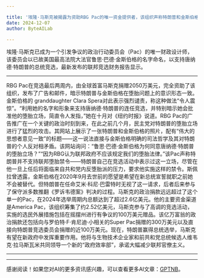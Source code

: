 ```yaml
---

title: '埃隆·马斯克被揭露为资助RBG Pac的唯一资金提供者，该组织声称特朗普和金斯伯格在堕胎问题上保持一致'
date: 2024-12-07
author: ByteAILab

---
```


埃隆·马斯克已成为一个引发争议的政治行动委员会（Pac）的唯一财政设计师，该委员会以已故美国最高法院大法官鲁思·巴德·金斯伯格的名字命名，以支持唐纳德·特朗普的总统竞选，最新发布的联邦竞选财务报告显示。

---
RBG Pac在竞选最后两周内，由全球首富马斯克捐赠2050万美元，完全资助了该组织，发布了广告和邮件，暗示特朗普与金斯伯格在堕胎问题上的意识形态一致。金斯伯格的 granddaughter Clara Spera对此表示强烈谴责，称这种做法“令人震惊”。“利用她的名字和形象来支持唐纳德·特朗普的连任竞选，并特别暗示她会批准他的堕胎立场，简直令人发指，”她在十月对《纽约时报》说道。RBG Pac的广告推广在一个关键的政治时刻到来，在此之前几个月，民主党对特朗普的堕胎立场进行了猛烈的攻击。其网站上展示了一张特朗普和金斯伯格的照片，配有“伟大的思想者意见一致”的标题——这一说法直接与金斯伯格明确的司法哲学及其对特朗普的个人反对相矛盾。该网站询问：“鲁思·巴德·金斯伯格为何同意唐纳德·特朗普的堕胎立场？”“因为RBG认为联邦政府不应该规定我们的堕胎法律。”该Pac声称特朗普并不支持联邦堕胎禁令——特朗普自己在竞选活动中表示过这一立场，尽管在他一旦上任后将面临来自共和党内反堕胎派的压力，要求他实施这样的禁令。斯佩拉曾透露，金斯伯格在2020年9月去世前的愿望是希望在新总统宣誓就职之前她不会被替代。但特朗普在任命艾米·科尼·巴雷特时无视了这一请求，后者后来参与了保守派多数推翻《罗诉韦德案》判决的过程。马斯克的政治捐款远远超过了这个单一的Pac，在2024年选举周期内总额达到了超过2.6亿美元。他的主要资金渠道是America Pac，该组织筹集了约2.52亿美元，马斯克参与了高调的竞选活动，实施的选民外展措施包括在摇摆州进行有争议的100万美元赠品。该亿万富翁的政治捐款还包括向与罗伯特·F·肯尼迪·小相关的Super Pac捐赠的300万美元以及直接向特朗普竞选委员会捐赠的近100万美元。现在，特朗普赢得总统选举，马斯克有望在新政府中发挥重要作用。他将与生物技术企业家和前共和党总统候选人维韦克·拉马斯瓦米共同领导一个新的“政府效率部”，承诺大幅减少联邦官僚主义。

---
---
感谢阅读！如果您对AI的更多资讯感兴趣，可以查看更多AI文章：[GPTNB](https://gptnb.com)。